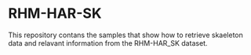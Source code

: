 # RHM-HAR-SK
This repository contans the samples that show how to retrieve skaeleton data and relavant information from the RHM-HAR_SK dataset.
